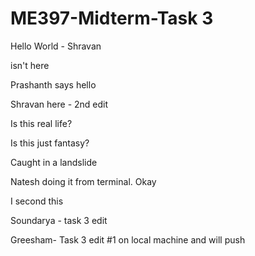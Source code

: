 # ME397-Midterm-Task 3


Hello World - Shravan

isn't here

Prashanth says hello

Shravan here - 2nd edit

Is this real life?

Is this just fantasy?

Caught in a landslide

Natesh doing it from terminal. Okay

I second this

Soundarya - task 3 edit

Greesham- Task 3 edit #1 on local machine and will push
